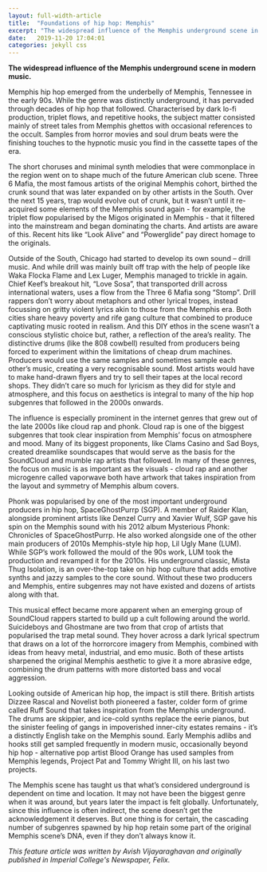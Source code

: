 ```yaml
---
layout: full-width-article
title:  "Foundations of hip hop: Memphis"
excerpt: "The widespread influence of the Memphis underground scene in modern music."
date:   2019-11-20 17:04:01
categories: jekyll css
---
```


**The widespread influence of the Memphis underground scene in modern music.**

<!--more--> 

Memphis hip hop emerged from the underbelly of Memphis, Tennessee in the early 90s. While the genre was distinctly underground, it has pervaded through decades of hip hop that followed. Characterised by dark lo-fi production, triplet flows, and repetitive hooks, the subject matter consisted mainly of street tales from Memphis ghettos with occasional references to the occult. Samples from horror movies and soul drum beats were the finishing touches to the hypnotic music you find in the cassette tapes of the era.  

The short choruses and minimal synth melodies that were commonplace in the region went on to shape much of the future American club scene. Three 6 Mafia, the most famous artists of the original Memphis cohort, birthed the crunk sound that was later expanded on by other artists in the South. Over the next 15 years, trap would evolve out of crunk, but it wasn’t until it re-acquired some elements of the Memphis sound again - for example, the triplet flow popularised by the Migos originated in Memphis - that it filtered into the mainstream and began dominating the charts. And artists are aware of this. Recent hits like “Look Alive” and “Powerglide” pay direct homage to the originals. 

Outside of the South, Chicago had started to develop its own sound – drill music. And while drill was mainly built off trap with the help of people like Waka Flocka Flame and Lex Luger, Memphis managed to trickle in again. Chief Keef’s breakout hit, “Love Sosa”, that transported drill across international waters, uses a flow from the Three 6 Mafia song “Stomp”. Drill rappers don’t worry about metaphors and other lyrical tropes, instead focussing on gritty violent lyrics akin to those from the Memphis era. Both cities share heavy poverty and rife gang culture that combined to produce captivating music rooted in realism. And this DIY ethos in the scene wasn’t a conscious stylistic choice but, rather, a reflection of the area’s reality. The distinctive drums (like the 808 cowbell) resulted from producers being forced to experiment within the limitations of cheap drum machines. Producers would use the same samples and sometimes sample each other’s music, creating a very recognisable sound. Most artists would have to make hand-drawn flyers and try to sell their tapes at the local record shops. They didn’t care so much for lyricism as they did for style and atmosphere, and this focus on aesthetics is integral to many of the hip hop subgenres that followed in the 2000s onwards.  

The influence is especially prominent in the internet genres that grew out of the late 2000s like cloud rap and phonk. Cloud rap is one of the biggest subgenres that took clear inspiration from Memphis’ focus on atmosphere and mood. Many of its biggest proponents, like Clams Casino and Sad Boys, created dreamlike soundscapes that would serve as the basis for the SoundCloud and mumble rap artists that followed. In many of these genres, the focus on music is as important as the visuals - cloud rap and another microgenre called vaporwave both have artwork that takes inspiration from the layout and symmetry of Memphis album covers.  

Phonk was popularised by one of the most important underground producers in hip hop, SpaceGhostPurrp (SGP). A member of Raider Klan, alongside prominent artists like Denzel Curry and Xavier Wulf, SGP gave his spin on the Memphis sound with his 2012 album Mysterious Phonk: Chronicles of SpaceGhostPurrp. He also worked alongside one of the other main producers of 2010s Memphis-style hip hop, Lil Ugly Mane (LUM). While SGP’s work followed the mould of the 90s work, LUM took the production and revamped it for the 2010s. His underground classic, Mista Thug Isolation, is an over-the-top take on hip hop culture that adds emotive synths and jazzy samples to the core sound. Without these two producers and Memphis, entire subgenres may not have existed and dozens of artists along with that. 

This musical effect became more apparent when an emerging group of SoundCloud rappers started to build up a cult following around the world. Suicideboys and Ghostmane are two from that crop of artists that popularised the trap metal sound. They hover across a dark lyrical spectrum that draws on a lot of the horrorcore imagery from Memphis, combined with ideas from heavy metal, industrial, and emo music. Both of these artists sharpened the original Memphis aesthetic to give it a more abrasive edge, combining the drum patterns with more distorted bass and vocal aggression.  

Looking outside of American hip hop, the impact is still there. British artists Dizzee Rascal and Novelist both pioneered a faster, colder form of grime called Ruff Sound that takes inspiration from the Memphis underground. The drums are skippier, and ice-cold synths replace the eerie pianos, but the sinister feeling of gangs in impoverished inner-city estates remains - it’s a distinctly English take on the Memphis sound. Early Memphis adlibs and hooks still get sampled frequently in modern music, occasionally beyond hip hop - alternative pop artist Blood Orange has used samples from Memphis legends, Project Pat and Tommy Wright III, on his last two projects.

The Memphis scene has taught us that what’s considered underground is dependent on time and location. It may not have been the biggest genre when it was around, but years later the impact is felt globally. Unfortunately, since this influence is often indirect, the scene doesn’t get the acknowledgement it deserves. But one thing is for certain, the cascading number of subgenres spawned by hip hop retain some part of the original Memphis scene’s DNA, even if they don’t always know it. 

*This feature article was written by Avish Vijayaraghavan and originally published in Imperial College's Newspaper, Felix.*


